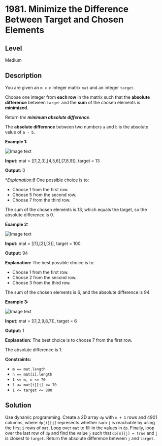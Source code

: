 # 1981. Minimize the Difference Between Target and Chosen Elements
## Level
Medium

## Description
You are given an `m x n` integer matrix `mat` and an integer `target`.

Choose one integer from **each row** in the matrix such that the **absolute difference** between `target` and the **sum** of the chosen elements is **minimized**.

Return *the **minimum absolute difference***.

The **absolute difference** between two numbers `a` and `b` is the absolute value of `a - b`.

**Example 1:**

![Image text](https://assets.leetcode.com/uploads/2021/08/03/matrix1.png)

**Input:** mat = [[1,2,3],[4,5,6],[7,8,9]], target = 13

**Output:** 0

**Explanation:8* One possible choice is to:
- Choose 1 from the first row.
- Choose 5 from the second row.
- Choose 7 from the third row.

The sum of the chosen elements is 13, which equals the target, so the absolute difference is 0.

**Example 2:**

![Image text](https://assets.leetcode.com/uploads/2021/08/03/matrix1-1.png)

**Input:** mat = [[1],[2],[3]], target = 100

**Output:** 94

**Explanation:** The best possible choice is to:
- Choose 1 from the first row.
- Choose 2 from the second row.
- Choose 3 from the third row.

The sum of the chosen elements is 6, and the absolute difference is 94.

**Example 3:**

![Image text](https://assets.leetcode.com/uploads/2021/08/03/matrix1-3.png)

**Input:** mat = [[1,2,9,8,7]], target = 6

**Output:** 1

**Explanation:** The best choice is to choose 7 from the first row.

The absolute difference is 1.

**Constraints:**

* `m == mat.length`
* `n == mat[i].length`
* `1 <= m, n <= 70`
* `1 <= mat[i][j] <= 70`
* `1 <= target <= 800`

## Solution
Use dynamic programming. Create a 2D array `dp` with `m + 1` rows and 4901 columns, where `dp[i][j]` represents whether sum `j` is reachable by using the first `i` rows of `mat`. Loop over `mat` to fill in the values in `dp`. Finally, loop over the last row of `dp` and find the value `j` such that `dp[m][j] = true` and `j` is closest to `target`. Return the absolute difference between `j` and `target`.
